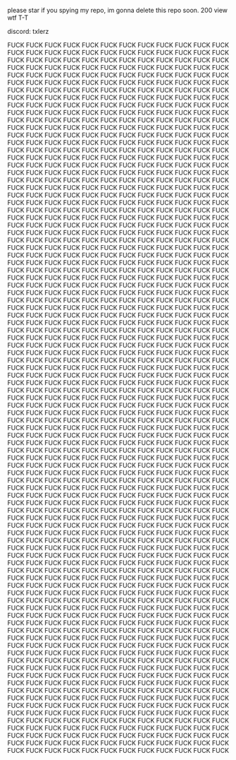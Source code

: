 please star if you spying my repo, im gonna delete this repo soon. 200 view wtf T-T

discord: txlerz

FUCK FUCK FUCK FUCK FUCK FUCK FUCK FUCK FUCK FUCK FUCK FUCK FUCK FUCK FUCK FUCK FUCK FUCK FUCK FUCK FUCK FUCK FUCK FUCK FUCK FUCK FUCK FUCK FUCK FUCK FUCK FUCK FUCK FUCK FUCK FUCK FUCK FUCK FUCK FUCK FUCK FUCK FUCK FUCK FUCK FUCK FUCK FUCK FUCK FUCK FUCK FUCK FUCK FUCK FUCK FUCK FUCK FUCK FUCK FUCK FUCK FUCK FUCK FUCK FUCK FUCK FUCK FUCK FUCK FUCK FUCK FUCK FUCK FUCK FUCK FUCK FUCK FUCK FUCK FUCK FUCK FUCK FUCK FUCK FUCK FUCK FUCK FUCK FUCK FUCK FUCK FUCK FUCK FUCK FUCK FUCK FUCK FUCK FUCK FUCK FUCK FUCK FUCK FUCK FUCK FUCK FUCK FUCK FUCK FUCK FUCK FUCK FUCK FUCK FUCK FUCK FUCK FUCK FUCK FUCK FUCK FUCK FUCK FUCK FUCK FUCK FUCK FUCK FUCK FUCK FUCK FUCK FUCK FUCK FUCK FUCK FUCK FUCK FUCK FUCK FUCK FUCK FUCK FUCK FUCK FUCK FUCK FUCK FUCK FUCK FUCK FUCK FUCK FUCK FUCK FUCK FUCK FUCK FUCK FUCK FUCK FUCK FUCK FUCK FUCK FUCK FUCK FUCK FUCK FUCK FUCK FUCK FUCK FUCK FUCK FUCK FUCK FUCK FUCK FUCK FUCK FUCK FUCK FUCK FUCK FUCK FUCK FUCK FUCK FUCK FUCK FUCK FUCK FUCK FUCK FUCK FUCK FUCK FUCK FUCK FUCK FUCK FUCK FUCK FUCK FUCK FUCK FUCK FUCK FUCK FUCK FUCK FUCK FUCK FUCK FUCK FUCK FUCK FUCK FUCK FUCK FUCK FUCK FUCK FUCK FUCK FUCK FUCK FUCK FUCK FUCK FUCK FUCK FUCK FUCK FUCK FUCK FUCK FUCK FUCK FUCK FUCK FUCK FUCK FUCK FUCK FUCK FUCK FUCK FUCK FUCK FUCK FUCK FUCK FUCK FUCK FUCK FUCK FUCK FUCK FUCK FUCK FUCK FUCK FUCK FUCK FUCK FUCK FUCK FUCK FUCK FUCK FUCK FUCK FUCK FUCK FUCK FUCK FUCK FUCK FUCK FUCK FUCK FUCK FUCK FUCK FUCK FUCK FUCK FUCK FUCK FUCK FUCK FUCK FUCK FUCK FUCK FUCK FUCK FUCK FUCK FUCK FUCK FUCK FUCK FUCK FUCK FUCK FUCK FUCK FUCK FUCK FUCK FUCK FUCK FUCK FUCK FUCK FUCK FUCK FUCK FUCK FUCK FUCK FUCK FUCK FUCK FUCK FUCK FUCK FUCK FUCK FUCK FUCK FUCK FUCK FUCK FUCK FUCK FUCK FUCK FUCK FUCK FUCK FUCK FUCK FUCK FUCK FUCK FUCK FUCK FUCK FUCK FUCK FUCK FUCK FUCK FUCK FUCK FUCK FUCK FUCK FUCK FUCK FUCK FUCK FUCK FUCK FUCK FUCK FUCK FUCK FUCK FUCK FUCK FUCK FUCK FUCK FUCK FUCK FUCK FUCK FUCK FUCK FUCK FUCK FUCK FUCK FUCK FUCK FUCK FUCK FUCK FUCK FUCK FUCK FUCK FUCK FUCK FUCK FUCK FUCK FUCK FUCK FUCK FUCK FUCK FUCK FUCK FUCK FUCK FUCK FUCK FUCK FUCK FUCK FUCK FUCK FUCK FUCK FUCK FUCK FUCK FUCK FUCK FUCK FUCK FUCK FUCK FUCK FUCK FUCK FUCK FUCK FUCK FUCK FUCK FUCK FUCK FUCK FUCK FUCK FUCK FUCK FUCK FUCK FUCK FUCK FUCK FUCK FUCK FUCK FUCK FUCK FUCK FUCK FUCK FUCK FUCK FUCK FUCK FUCK FUCK FUCK FUCK FUCK FUCK FUCK FUCK FUCK FUCK FUCK FUCK FUCK FUCK FUCK FUCK FUCK FUCK FUCK FUCK FUCK FUCK FUCK FUCK FUCK FUCK FUCK FUCK FUCK FUCK FUCK FUCK FUCK FUCK FUCK FUCK FUCK FUCK FUCK FUCK FUCK FUCK FUCK FUCK FUCK FUCK FUCK FUCK FUCK FUCK FUCK FUCK FUCK FUCK FUCK FUCK FUCK FUCK FUCK FUCK FUCK FUCK FUCK FUCK FUCK FUCK FUCK FUCK FUCK FUCK FUCK FUCK FUCK FUCK FUCK FUCK FUCK FUCK FUCK FUCK FUCK FUCK FUCK FUCK FUCK FUCK FUCK FUCK FUCK FUCK FUCK FUCK FUCK FUCK FUCK FUCK FUCK FUCK FUCK FUCK FUCK FUCK FUCK FUCK FUCK FUCK FUCK FUCK FUCK FUCK FUCK FUCK FUCK FUCK FUCK FUCK FUCK FUCK FUCK FUCK FUCK FUCK FUCK FUCK FUCK FUCK FUCK FUCK FUCK FUCK FUCK FUCK FUCK FUCK FUCK FUCK FUCK FUCK FUCK FUCK FUCK FUCK FUCK FUCK FUCK FUCK FUCK FUCK FUCK FUCK FUCK FUCK FUCK FUCK FUCK FUCK FUCK FUCK FUCK FUCK FUCK FUCK FUCK FUCK FUCK FUCK FUCK FUCK FUCK FUCK FUCK FUCK FUCK FUCK FUCK FUCK FUCK FUCK FUCK FUCK FUCK FUCK FUCK FUCK FUCK FUCK FUCK FUCK FUCK FUCK FUCK FUCK FUCK FUCK FUCK FUCK FUCK FUCK FUCK FUCK FUCK FUCK FUCK FUCK FUCK FUCK FUCK FUCK FUCK FUCK FUCK FUCK FUCK FUCK FUCK FUCK FUCK FUCK FUCK FUCK FUCK FUCK FUCK FUCK FUCK FUCK FUCK FUCK FUCK FUCK FUCK FUCK FUCK FUCK FUCK FUCK FUCK FUCK FUCK FUCK FUCK FUCK FUCK FUCK FUCK FUCK FUCK FUCK FUCK FUCK FUCK FUCK FUCK FUCK FUCK FUCK FUCK FUCK FUCK FUCK FUCK FUCK FUCK FUCK FUCK FUCK FUCK FUCK FUCK FUCK FUCK FUCK FUCK FUCK FUCK FUCK FUCK FUCK FUCK FUCK FUCK FUCK FUCK FUCK FUCK FUCK FUCK FUCK FUCK FUCK FUCK FUCK FUCK FUCK FUCK FUCK FUCK FUCK FUCK FUCK FUCK FUCK FUCK FUCK FUCK FUCK FUCK FUCK FUCK FUCK FUCK FUCK FUCK FUCK FUCK FUCK FUCK FUCK FUCK FUCK FUCK FUCK FUCK FUCK FUCK FUCK FUCK FUCK FUCK FUCK FUCK FUCK FUCK FUCK FUCK FUCK FUCK FUCK FUCK FUCK FUCK FUCK FUCK FUCK FUCK FUCK FUCK FUCK FUCK FUCK FUCK FUCK FUCK FUCK FUCK FUCK FUCK FUCK FUCK FUCK FUCK FUCK FUCK FUCK FUCK FUCK FUCK FUCK FUCK FUCK FUCK FUCK FUCK FUCK FUCK FUCK FUCK FUCK FUCK FUCK FUCK FUCK FUCK FUCK FUCK FUCK FUCK FUCK FUCK FUCK FUCK FUCK FUCK FUCK FUCK FUCK FUCK FUCK FUCK FUCK FUCK FUCK FUCK FUCK FUCK FUCK FUCK FUCK FUCK FUCK FUCK FUCK FUCK FUCK FUCK FUCK FUCK FUCK FUCK FUCK FUCK FUCK FUCK FUCK FUCK FUCK FUCK FUCK FUCK FUCK FUCK FUCK FUCK FUCK FUCK FUCK FUCK FUCK FUCK FUCK FUCK FUCK FUCK FUCK FUCK FUCK FUCK FUCK FUCK FUCK FUCK FUCK FUCK FUCK FUCK FUCK FUCK FUCK FUCK FUCK FUCK FUCK FUCK FUCK FUCK FUCK FUCK FUCK FUCK FUCK FUCK FUCK FUCK FUCK FUCK FUCK FUCK FUCK FUCK FUCK FUCK FUCK FUCK FUCK FUCK FUCK FUCK FUCK FUCK FUCK FUCK FUCK FUCK FUCK FUCK FUCK FUCK FUCK FUCK FUCK FUCK FUCK FUCK FUCK FUCK FUCK FUCK FUCK FUCK FUCK FUCK FUCK FUCK FUCK FUCK FUCK FUCK FUCK FUCK FUCK FUCK FUCK FUCK FUCK FUCK FUCK FUCK FUCK FUCK FUCK FUCK FUCK FUCK FUCK FUCK FUCK FUCK FUCK FUCK FUCK FUCK FUCK FUCK FUCK FUCK FUCK FUCK FUCK FUCK FUCK FUCK FUCK FUCK FUCK FUCK FUCK FUCK FUCK FUCK FUCK FUCK FUCK FUCK FUCK FUCK FUCK FUCK FUCK FUCK FUCK FUCK FUCK FUCK FUCK FUCK FUCK FUCK FUCK FUCK FUCK FUCK FUCK FUCK FUCK FUCK FUCK FUCK FUCK FUCK FUCK FUCK FUCK FUCK FUCK FUCK FUCK FUCK FUCK FUCK FUCK FUCK FUCK FUCK FUCK FUCK FUCK FUCK FUCK FUCK FUCK FUCK FUCK FUCK FUCK FUCK FUCK FUCK FUCK FUCK FUCK FUCK FUCK FUCK FUCK FUCK FUCK FUCK FUCK FUCK FUCK FUCK FUCK FUCK FUCK FUCK FUCK FUCK FUCK FUCK FUCK FUCK FUCK FUCK FUCK FUCK FUCK FUCK FUCK FUCK FUCK FUCK FUCK FUCK FUCK FUCK FUCK FUCK FUCK FUCK FUCK FUCK FUCK FUCK FUCK FUCK FUCK FUCK FUCK FUCK FUCK FUCK FUCK FUCK FUCK FUCK FUCK FUCK FUCK FUCK 
